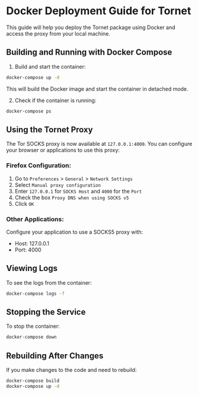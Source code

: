 # Docker Deployment Guide for Tornet

This guide will help you deploy the Tornet package using Docker and access the proxy from your local machine.

## Building and Running with Docker Compose

1. Build and start the container:

```bash
docker-compose up -d
```

This will build the Docker image and start the container in detached mode.

2. Check if the container is running:

```bash
docker-compose ps
```

## Using the Tornet Proxy

The Tor SOCKS proxy is now available at `127.0.0.1:4000`. You can configure your browser or applications to use this proxy:

### Firefox Configuration:
1. Go to `Preferences` > `General` > `Network Settings`
2. Select `Manual proxy configuration`
3. Enter `127.0.0.1` for `SOCKS Host` and `4000` for the `Port`
4. Check the box `Proxy DNS when using SOCKS v5`
5. Click `OK`

### Other Applications:
Configure your application to use a SOCKS5 proxy with:
- Host: 127.0.0.1
- Port: 4000

## Viewing Logs

To see the logs from the container:

```bash
docker-compose logs -f
```

## Stopping the Service

To stop the container:

```bash
docker-compose down
```

## Rebuilding After Changes

If you make changes to the code and need to rebuild:

```bash
docker-compose build
docker-compose up -d
```